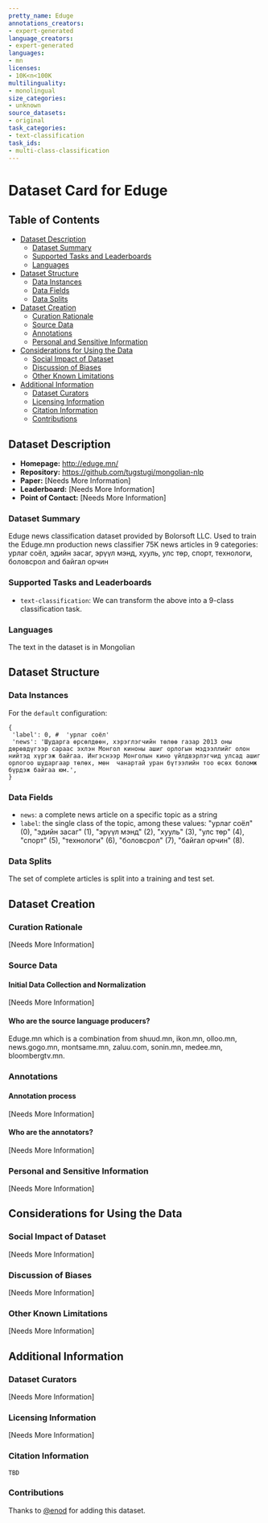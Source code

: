```yaml
---
pretty_name: Eduge
annotations_creators:
- expert-generated
language_creators:
- expert-generated
languages:
- mn
licenses:
- 10K<n<100K
multilinguality:
- monolingual
size_categories:
- unknown
source_datasets:
- original
task_categories:
- text-classification
task_ids:
- multi-class-classification
---
```



# Dataset Card for Eduge

## Table of Contents
- [Dataset Description](#dataset-description)
  - [Dataset Summary](#dataset-summary)
  - [Supported Tasks and Leaderboards](#supported-tasks-and-leaderboards)
  - [Languages](#languages)
- [Dataset Structure](#dataset-structure)
  - [Data Instances](#data-instances)
  - [Data Fields](#data-fields)
  - [Data Splits](#data-splits)
- [Dataset Creation](#dataset-creation)
  - [Curation Rationale](#curation-rationale)
  - [Source Data](#source-data)
  - [Annotations](#annotations)
  - [Personal and Sensitive Information](#personal-and-sensitive-information)
- [Considerations for Using the Data](#considerations-for-using-the-data)
  - [Social Impact of Dataset](#social-impact-of-dataset)
  - [Discussion of Biases](#discussion-of-biases)
  - [Other Known Limitations](#other-known-limitations)
- [Additional Information](#additional-information)
  - [Dataset Curators](#dataset-curators)
  - [Licensing Information](#licensing-information)
  - [Citation Information](#citation-information)
  - [Contributions](#contributions)

## Dataset Description

- **Homepage:** http://eduge.mn/
- **Repository:** https://github.com/tugstugi/mongolian-nlp
- **Paper:** [Needs More Information]
- **Leaderboard:** [Needs More Information]
- **Point of Contact:** [Needs More Information]

### Dataset Summary

Eduge news classification dataset provided by Bolorsoft LLC. Used to train the Eduge.mn production news classifier
75K news articles in 9 categories: урлаг соёл, эдийн засаг, эрүүл мэнд, хууль, улс төр, спорт, технологи, боловсрол and байгал орчин

### Supported Tasks and Leaderboards

- `text-classification`: We can transform the above into a 9-class classification task.

### Languages

The text in the dataset is in Mongolian

## Dataset Structure

### Data Instances

For the `default` configuration:
```
{
 'label': 0, #  'урлаг соёл'
 'news': 'Шударга өрсөлдөөн, хэрэглэгчийн төлөө газар 2013 оны дөрөвдүгээр сараас эхлэн Монгол киноны ашиг орлогын мэдээллийг олон нийтэд хүргэж байгаа. Ингэснээр Монголын кино үйлдвэрлэгчид улсад ашиг орлогоо шударгаар төлөх, мөн  чанартай уран бүтээлийн тоо өсөх боломж бүрдэж байгаа юм.',
}
```

### Data Fields

- `news`: a complete news article on a specific topic as a string
- `label`: the single class of the topic, among these values: "урлаг соёл" (0), "эдийн засаг" (1), "эрүүл мэнд" (2), "хууль" (3), "улс төр" (4), "спорт" (5), "технологи" (6), "боловсрол" (7), "байгал орчин" (8).

### Data Splits

The set of complete articles is split into a training and test set. 

## Dataset Creation

### Curation Rationale

[Needs More Information]

### Source Data

#### Initial Data Collection and Normalization

[Needs More Information]

#### Who are the source language producers?

Eduge.mn which is a combination from shuud.mn, ikon.mn, olloo.mn, news.gogo.mn, montsame.mn, zaluu.com, sonin.mn, medee.mn, bloombergtv.mn.

### Annotations

#### Annotation process

[Needs More Information]

#### Who are the annotators?

[Needs More Information]

### Personal and Sensitive Information

[Needs More Information]

## Considerations for Using the Data

### Social Impact of Dataset

[Needs More Information]

### Discussion of Biases

[Needs More Information]

### Other Known Limitations

[Needs More Information]

## Additional Information

### Dataset Curators

[Needs More Information]

### Licensing Information

[Needs More Information]

### Citation Information

```
TBD
```

### Contributions

Thanks to [@enod](https://github.com/enod) for adding this dataset.
